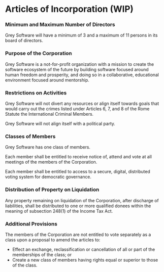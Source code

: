 # Articles of Incorporation (WIP)

### Minimum and Maximum Number of Directors

Grey Software will have a minimum of 3 and a maximum of 11 persons in its board
of directors.

### Purpose of the Corporation

Grey Software is a not-for-profit organization with a mission to create the
software ecosystem of the future by building software focused around human
freedom and prosperity, and doing so in a collaborative, educational environment
focused around mentorship.

### Restrictions on Activities

Grey Software will not divert any resources or align itself towards goals that
would carry out the crimes listed under Articles 6, 7, and 8 of the Rome Statute
the International Criminal Members.

Grey Software will not align itself with a political party.

### Classes of Members

Grey Software has one class of members.

Each member shall be entitled to receive notice of, attend and vote at all
meetings of the members of the Corporation.

Each member shall be entitled to access to a secure, digital, distributed voting
system for democratic governance.

### Distribution of Property on Liquidation

Any property remaining on liquidation of the Corporation, after discharge of
liabilities, shall be distributed to one or more qualified donees within the
meaning of subsection 248(1) of the Income Tax Act.

### Additional Provisions

The members of the Corporation are not entitled to vote separately as a class
upon a proposal to amend the articles to:

- Effect an exchange, reclassification or cancellation of all or part of the
  memberships of the class; or
- Create a new class of members having rights equal or superior to those of the
  class.
